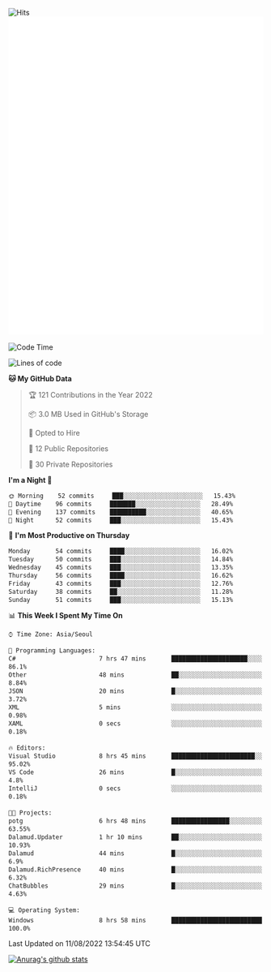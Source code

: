![Hits](https://hits.seeyoufarm.com/api/count/incr/badge.svg?url=https%3A%2F%2Fgithub.com%2Fkokose1234&count_bg=%2379C83D&title_bg=%23555555&icon=apple.svg&icon_color=%23E7E7E7&title=hits&edge_flat=false)
<br/>
![Metrics](https://github.com/kokose1234/kokose1234/blob/main/github-metrics.svg)

<!--START_SECTION:waka-->
![Code Time](http://img.shields.io/badge/Code%20Time-664%20hrs%2014%20mins-blue)

![Lines of code](https://img.shields.io/badge/From%20Hello%20World%20I%27ve%20Written-936%20Thousand%20lines%20of%20code-blue)

**🐱 My GitHub Data** 

> 🏆 121 Contributions in the Year 2022
 > 
> 📦 3.0 MB Used in GitHub's Storage 
 > 
> 💼 Opted to Hire
 > 
> 📜 12 Public Repositories 
 > 
> 🔑 30 Private Repositories  
 > 
**I'm a Night 🦉** 

```text
🌞 Morning    52 commits     ███░░░░░░░░░░░░░░░░░░░░░░   15.43% 
🌆 Daytime    96 commits     ███████░░░░░░░░░░░░░░░░░░   28.49% 
🌃 Evening    137 commits    ██████████░░░░░░░░░░░░░░░   40.65% 
🌙 Night      52 commits     ███░░░░░░░░░░░░░░░░░░░░░░   15.43%

```
📅 **I'm Most Productive on Thursday** 

```text
Monday       54 commits     ████░░░░░░░░░░░░░░░░░░░░░   16.02% 
Tuesday      50 commits     ███░░░░░░░░░░░░░░░░░░░░░░   14.84% 
Wednesday    45 commits     ███░░░░░░░░░░░░░░░░░░░░░░   13.35% 
Thursday     56 commits     ████░░░░░░░░░░░░░░░░░░░░░   16.62% 
Friday       43 commits     ███░░░░░░░░░░░░░░░░░░░░░░   12.76% 
Saturday     38 commits     ██░░░░░░░░░░░░░░░░░░░░░░░   11.28% 
Sunday       51 commits     ███░░░░░░░░░░░░░░░░░░░░░░   15.13%

```


📊 **This Week I Spent My Time On** 

```text
⌚︎ Time Zone: Asia/Seoul

💬 Programming Languages: 
C#                       7 hrs 47 mins       █████████████████████░░░░   86.1% 
Other                    48 mins             ██░░░░░░░░░░░░░░░░░░░░░░░   8.84% 
JSON                     20 mins             █░░░░░░░░░░░░░░░░░░░░░░░░   3.72% 
XML                      5 mins              ░░░░░░░░░░░░░░░░░░░░░░░░░   0.98% 
XAML                     0 secs              ░░░░░░░░░░░░░░░░░░░░░░░░░   0.18%

🔥 Editors: 
Visual Studio            8 hrs 45 mins       ███████████████████████░░   95.02% 
VS Code                  26 mins             █░░░░░░░░░░░░░░░░░░░░░░░░   4.8% 
IntelliJ                 0 secs              ░░░░░░░░░░░░░░░░░░░░░░░░░   0.18%

🐱‍💻 Projects: 
potg                     6 hrs 48 mins       ████████████████░░░░░░░░░   63.55% 
Dalamud.Updater          1 hr 10 mins        ██░░░░░░░░░░░░░░░░░░░░░░░   10.93% 
Dalamud                  44 mins             █░░░░░░░░░░░░░░░░░░░░░░░░   6.9% 
Dalamud.RichPresence     40 mins             █░░░░░░░░░░░░░░░░░░░░░░░░   6.32% 
ChatBubbles              29 mins             █░░░░░░░░░░░░░░░░░░░░░░░░   4.63%

💻 Operating System: 
Windows                  8 hrs 58 mins       █████████████████████████   100.0%

```


 Last Updated on 11/08/2022 13:54:45 UTC
<!--END_SECTION:waka-->

[![Anurag's github stats](https://github-readme-stats.vercel.app/api?username=kokose1234&theme=dracula)](https://github.com/anuraghazra/github-readme-stats)



	
